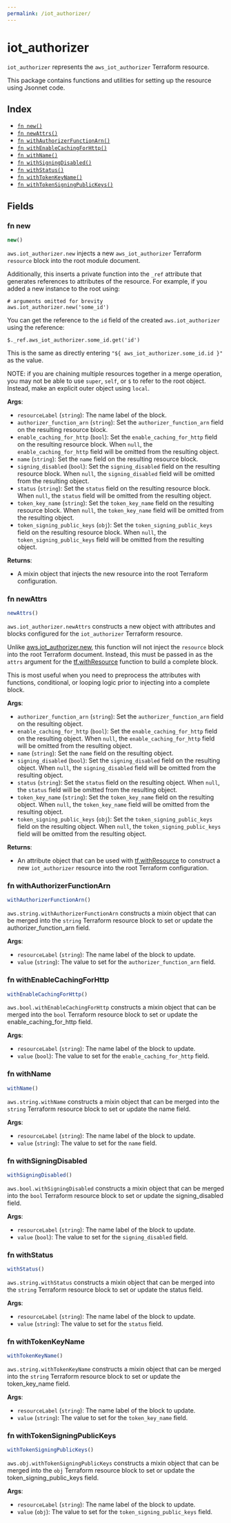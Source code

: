 ```yaml
---
permalink: /iot_authorizer/
---
```


# iot_authorizer

`iot_authorizer` represents the `aws_iot_authorizer` Terraform resource.



This package contains functions and utilities for setting up the resource using Jsonnet code.


## Index

* [`fn new()`](#fn-new)
* [`fn newAttrs()`](#fn-newattrs)
* [`fn withAuthorizerFunctionArn()`](#fn-withauthorizerfunctionarn)
* [`fn withEnableCachingForHttp()`](#fn-withenablecachingforhttp)
* [`fn withName()`](#fn-withname)
* [`fn withSigningDisabled()`](#fn-withsigningdisabled)
* [`fn withStatus()`](#fn-withstatus)
* [`fn withTokenKeyName()`](#fn-withtokenkeyname)
* [`fn withTokenSigningPublicKeys()`](#fn-withtokensigningpublickeys)

## Fields

### fn new

```ts
new()
```


`aws.iot_authorizer.new` injects a new `aws_iot_authorizer` Terraform `resource`
block into the root module document.

Additionally, this inserts a private function into the `_ref` attribute that generates references to attributes of the
resource. For example, if you added a new instance to the root using:

    # arguments omitted for brevity
    aws.iot_authorizer.new('some_id')

You can get the reference to the `id` field of the created `aws.iot_authorizer` using the reference:

    $._ref.aws_iot_authorizer.some_id.get('id')

This is the same as directly entering `"${ aws_iot_authorizer.some_id.id }"` as the value.

NOTE: if you are chaining multiple resources together in a merge operation, you may not be able to use `super`, `self`,
or `$` to refer to the root object. Instead, make an explicit outer object using `local`.

**Args**:
  - `resourceLabel` (`string`): The name label of the block.
  - `authorizer_function_arn` (`string`): Set the `authorizer_function_arn` field on the resulting resource block.
  - `enable_caching_for_http` (`bool`): Set the `enable_caching_for_http` field on the resulting resource block. When `null`, the `enable_caching_for_http` field will be omitted from the resulting object.
  - `name` (`string`): Set the `name` field on the resulting resource block.
  - `signing_disabled` (`bool`): Set the `signing_disabled` field on the resulting resource block. When `null`, the `signing_disabled` field will be omitted from the resulting object.
  - `status` (`string`): Set the `status` field on the resulting resource block. When `null`, the `status` field will be omitted from the resulting object.
  - `token_key_name` (`string`): Set the `token_key_name` field on the resulting resource block. When `null`, the `token_key_name` field will be omitted from the resulting object.
  - `token_signing_public_keys` (`obj`): Set the `token_signing_public_keys` field on the resulting resource block. When `null`, the `token_signing_public_keys` field will be omitted from the resulting object.

**Returns**:
- A mixin object that injects the new resource into the root Terraform configuration.


### fn newAttrs

```ts
newAttrs()
```


`aws.iot_authorizer.newAttrs` constructs a new object with attributes and blocks configured for the `iot_authorizer`
Terraform resource.

Unlike [aws.iot_authorizer.new](#fn-new), this function will not inject the `resource`
block into the root Terraform document. Instead, this must be passed in as the `attrs` argument for the
[tf.withResource](https://github.com/tf-libsonnet/core/tree/main/docs#fn-withresource) function to build a complete block.

This is most useful when you need to preprocess the attributes with functions, conditional, or looping logic prior to
injecting into a complete block.

**Args**:
  - `authorizer_function_arn` (`string`): Set the `authorizer_function_arn` field on the resulting object.
  - `enable_caching_for_http` (`bool`): Set the `enable_caching_for_http` field on the resulting object. When `null`, the `enable_caching_for_http` field will be omitted from the resulting object.
  - `name` (`string`): Set the `name` field on the resulting object.
  - `signing_disabled` (`bool`): Set the `signing_disabled` field on the resulting object. When `null`, the `signing_disabled` field will be omitted from the resulting object.
  - `status` (`string`): Set the `status` field on the resulting object. When `null`, the `status` field will be omitted from the resulting object.
  - `token_key_name` (`string`): Set the `token_key_name` field on the resulting object. When `null`, the `token_key_name` field will be omitted from the resulting object.
  - `token_signing_public_keys` (`obj`): Set the `token_signing_public_keys` field on the resulting object. When `null`, the `token_signing_public_keys` field will be omitted from the resulting object.

**Returns**:
  - An attribute object that can be used with [tf.withResource](https://github.com/tf-libsonnet/core/tree/main/docs#fn-withresource) to construct a new `iot_authorizer` resource into the root Terraform configuration.


### fn withAuthorizerFunctionArn

```ts
withAuthorizerFunctionArn()
```

`aws.string.withAuthorizerFunctionArn` constructs a mixin object that can be merged into the `string`
Terraform resource block to set or update the authorizer_function_arn field.



**Args**:
  - `resourceLabel` (`string`): The name label of the block to update.
  - `value` (`string`): The value to set for the `authorizer_function_arn` field.


### fn withEnableCachingForHttp

```ts
withEnableCachingForHttp()
```

`aws.bool.withEnableCachingForHttp` constructs a mixin object that can be merged into the `bool`
Terraform resource block to set or update the enable_caching_for_http field.



**Args**:
  - `resourceLabel` (`string`): The name label of the block to update.
  - `value` (`bool`): The value to set for the `enable_caching_for_http` field.


### fn withName

```ts
withName()
```

`aws.string.withName` constructs a mixin object that can be merged into the `string`
Terraform resource block to set or update the name field.



**Args**:
  - `resourceLabel` (`string`): The name label of the block to update.
  - `value` (`string`): The value to set for the `name` field.


### fn withSigningDisabled

```ts
withSigningDisabled()
```

`aws.bool.withSigningDisabled` constructs a mixin object that can be merged into the `bool`
Terraform resource block to set or update the signing_disabled field.



**Args**:
  - `resourceLabel` (`string`): The name label of the block to update.
  - `value` (`bool`): The value to set for the `signing_disabled` field.


### fn withStatus

```ts
withStatus()
```

`aws.string.withStatus` constructs a mixin object that can be merged into the `string`
Terraform resource block to set or update the status field.



**Args**:
  - `resourceLabel` (`string`): The name label of the block to update.
  - `value` (`string`): The value to set for the `status` field.


### fn withTokenKeyName

```ts
withTokenKeyName()
```

`aws.string.withTokenKeyName` constructs a mixin object that can be merged into the `string`
Terraform resource block to set or update the token_key_name field.



**Args**:
  - `resourceLabel` (`string`): The name label of the block to update.
  - `value` (`string`): The value to set for the `token_key_name` field.


### fn withTokenSigningPublicKeys

```ts
withTokenSigningPublicKeys()
```

`aws.obj.withTokenSigningPublicKeys` constructs a mixin object that can be merged into the `obj`
Terraform resource block to set or update the token_signing_public_keys field.



**Args**:
  - `resourceLabel` (`string`): The name label of the block to update.
  - `value` (`obj`): The value to set for the `token_signing_public_keys` field.
